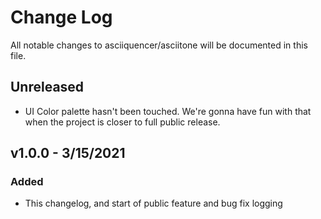 # Change Log

All notable changes to asciiquencer/asciitone will be documented in this file.

## Unreleased

-   UI Color palette hasn't been touched. We're gonna have fun with that when the project is closer to full public release.

## v1.0.0 - 3/15/2021

### Added

-   This changelog, and start of public feature and bug fix logging
